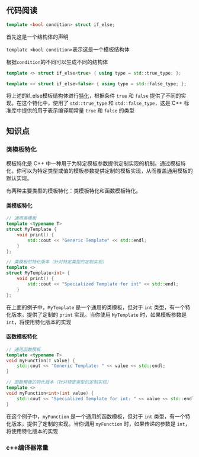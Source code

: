 ## 代码阅读



```c++
template <bool condition> struct if_else;
```

首先这是一个结构体的声明

`template <bool condition>`表示这是一个模板结构体

根据`condition`的不同可以生成不同的结构体



```c++
template <> struct if_else<true> { using type = std::true_type; };

template <> struct if_else<false> { using type = std::false_type; };
```

将上述的if_else模板结构体进行[特化](#模板特化)，根据条件 `true` 和 `false` 提供了不同的实现。在这个特化中，使用了 `std::true_type` 和 `std::false_type`，这是 C++ 标准库中提供的用于表示编译期常量 `true` 和 `false` 的类型

## 知识点

### <a name="模板特化">类模板特化</a>

模板特化是 C++ 中一种用于为特定模板参数提供定制实现的机制。通过模板特化，你可以为特定类型或值的模板参数提供定制的模板实现，从而覆盖通用模板的默认实现。

有两种主要类型的模板特化：类模板特化和函数模板特化。

#### 类模板特化

```c++
// 通用类模板
template <typename T>
struct MyTemplate {
    void print() {
        std::cout << "Generic Template" << std::endl;
    }
};

// 类模板的特化版本（针对特定类型的定制实现）
template <>
struct MyTemplate<int> {
    void print() {
        std::cout << "Specialized Template for int" << std::endl;
    }
};

```

在上面的例子中，`MyTemplate` 是一个通用的类模板，但对于 `int` 类型，有一个特化版本，提供了定制的 `print` 实现。当你使用 `MyTemplate` 时，如果模板参数是 `int`，将使用特化版本的实现

#### 函数模板特化

```c++
// 通用函数模板
template <typename T>
void myFunction(T value) {
    std::cout << "Generic Template: " << value << std::endl;
}

// 函数模板的特化版本（针对特定类型的定制实现）
template <>
void myFunction<int>(int value) {
    std::cout << "Specialized Template for int: " << value << std::endl;
}

```

在这个例子中，`myFunction` 是一个通用的函数模板，但对于 `int` 类型，有一个特化版本，提供了定制的实现。当你调用 `myFunction` 时，如果传递的参数是 `int`，将使用特化版本的实现

### c++编译器常量

